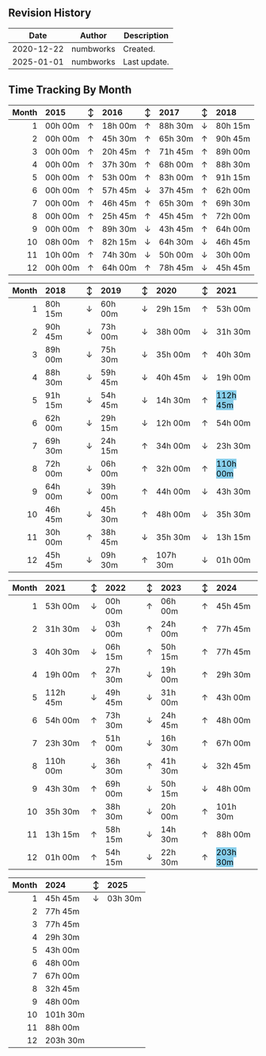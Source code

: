 ## Revision History

|Date|Author|Description|
|---|---|---|
|2020-12-22|numbworks|Created.|
|2025-01-01|numbworks|Last update.|

## Time Tracking By Month

|   Month | 2015    | ↕   | 2016    | ↕   | 2017    | ↕   | 2018    |
|--------:|:--------|:----|:--------|:----|:--------|:----|:--------|
|       1 | 00h 00m | ↑   | 18h 00m | ↑   | 88h 30m | ↓   | 80h 15m |
|       2 | 00h 00m | ↑   | 45h 30m | ↑   | 65h 30m | ↑   | 90h 45m |
|       3 | 00h 00m | ↑   | 20h 45m | ↑   | 71h 45m | ↑   | 89h 00m |
|       4 | 00h 00m | ↑   | 37h 30m | ↑   | 68h 00m | ↑   | 88h 30m |
|       5 | 00h 00m | ↑   | 53h 00m | ↑   | 83h 00m | ↑   | 91h 15m |
|       6 | 00h 00m | ↑   | 57h 45m | ↓   | 37h 45m | ↑   | 62h 00m |
|       7 | 00h 00m | ↑   | 46h 45m | ↑   | 65h 30m | ↑   | 69h 30m |
|       8 | 00h 00m | ↑   | 25h 45m | ↑   | 45h 45m | ↑   | 72h 00m |
|       9 | 00h 00m | ↑   | 89h 30m | ↓   | 43h 45m | ↑   | 64h 00m |
|      10 | 08h 00m | ↑   | 82h 15m | ↓   | 64h 30m | ↓   | 46h 45m |
|      11 | 10h 00m | ↑   | 74h 30m | ↓   | 50h 00m | ↓   | 30h 00m |
|      12 | 00h 00m | ↑   | 64h 00m | ↑   | 78h 45m | ↓   | 45h 45m |

|   Month | 2018    | ↕   | 2019    | ↕   | 2020     | ↕   | 2021                                                    |
|--------:|:--------|:----|:--------|:----|:---------|:----|:--------------------------------------------------------|
|       1 | 80h 15m | ↓   | 60h 00m | ↓   | 29h 15m  | ↑   | 53h 00m                                                 |
|       2 | 90h 45m | ↓   | 73h 00m | ↓   | 38h 00m  | ↓   | 31h 30m                                                 |
|       3 | 89h 00m | ↓   | 75h 30m | ↓   | 35h 00m  | ↑   | 40h 30m                                                 |
|       4 | 88h 30m | ↓   | 59h 45m | ↓   | 40h 45m  | ↓   | 19h 00m                                                 |
|       5 | 91h 15m | ↓   | 54h 45m | ↓   | 14h 30m  | ↑   | <mark style='background-color: skyblue'>112h 45m</mark> |
|       6 | 62h 00m | ↓   | 29h 15m | ↓   | 12h 00m  | ↑   | 54h 00m                                                 |
|       7 | 69h 30m | ↓   | 24h 15m | ↑   | 34h 00m  | ↓   | 23h 30m                                                 |
|       8 | 72h 00m | ↓   | 06h 00m | ↑   | 32h 00m  | ↑   | <mark style='background-color: skyblue'>110h 00m</mark> |
|       9 | 64h 00m | ↓   | 39h 00m | ↑   | 44h 00m  | ↓   | 43h 30m                                                 |
|      10 | 46h 45m | ↓   | 45h 30m | ↑   | 48h 00m  | ↓   | 35h 30m                                                 |
|      11 | 30h 00m | ↑   | 38h 45m | ↓   | 35h 30m  | ↓   | 13h 15m                                                 |
|      12 | 45h 45m | ↓   | 09h 30m | ↑   | 107h 30m | ↓   | 01h 00m                                                 |

|   Month | 2021     | ↕   | 2022    | ↕   | 2023    | ↕   | 2024                                                    |
|--------:|:---------|:----|:--------|:----|:--------|:----|:--------------------------------------------------------|
|       1 | 53h 00m  | ↓   | 00h 00m | ↑   | 06h 00m | ↑   | 45h 45m                                                 |
|       2 | 31h 30m  | ↓   | 03h 00m | ↑   | 24h 00m | ↑   | 77h 45m                                                 |
|       3 | 40h 30m  | ↓   | 06h 15m | ↑   | 50h 15m | ↑   | 77h 45m                                                 |
|       4 | 19h 00m  | ↑   | 27h 30m | ↓   | 19h 00m | ↑   | 29h 30m                                                 |
|       5 | 112h 45m | ↓   | 49h 45m | ↓   | 31h 00m | ↑   | 43h 00m                                                 |
|       6 | 54h 00m  | ↑   | 73h 30m | ↓   | 24h 45m | ↑   | 48h 00m                                                 |
|       7 | 23h 30m  | ↑   | 51h 00m | ↓   | 16h 30m | ↑   | 67h 00m                                                 |
|       8 | 110h 00m | ↓   | 36h 30m | ↑   | 41h 30m | ↓   | 32h 45m                                                 |
|       9 | 43h 30m  | ↑   | 69h 00m | ↓   | 50h 15m | ↓   | 48h 00m                                                 |
|      10 | 35h 30m  | ↑   | 38h 30m | ↓   | 20h 00m | ↑   | 101h 30m                                                |
|      11 | 13h 15m  | ↑   | 58h 15m | ↓   | 14h 30m | ↑   | 88h 00m                                                 |
|      12 | 01h 00m  | ↑   | 54h 15m | ↓   | 22h 30m | ↑   | <mark style='background-color: skyblue'>203h 30m</mark> |

|   Month | 2024     | ↕   | 2025    |
|--------:|:---------|:----|:--------|
|       1 | 45h 45m  | ↓   | 03h 30m |
|       2 | 77h 45m  |     |         |
|       3 | 77h 45m  |     |         |
|       4 | 29h 30m  |     |         |
|       5 | 43h 00m  |     |         |
|       6 | 48h 00m  |     |         |
|       7 | 67h 00m  |     |         |
|       8 | 32h 45m  |     |         |
|       9 | 48h 00m  |     |         |
|      10 | 101h 30m |     |         |
|      11 | 88h 00m  |     |         |
|      12 | 203h 30m |     |         |
